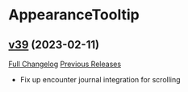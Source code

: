 # AppearanceTooltip

## [v39](https://github.com/kemayo/wow-appearancetooltip/tree/v39) (2023-02-11)
[Full Changelog](https://github.com/kemayo/wow-appearancetooltip/compare/v38...v39) [Previous Releases](https://github.com/kemayo/wow-appearancetooltip/releases)

- Fix up encounter journal integration for scrolling  
